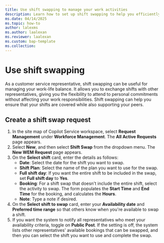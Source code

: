 ```yaml
---
title: Use shift swapping to manage your work activities
description: Learn how to set up shift swapping to help you efficiently manage your work schedule.
ms.date: 04/14/2025
ms.topic: how-to
author: lalexms
ms.author: laalexan
ms.reviewer: laalexan
ms.custom: bap-template
ms.collection:
---
```


# Use shift swapping

As a customer service representative, shift swapping can be useful for managing your work-life balance. It allows you to exchange shifts with other representatives, giving you the flexibility to attend to personal commitments without affecting your work responsibilities. Shift swapping can help you ensure that your shifts are covered while also supporting your peers.

## Create a shift swap request

1. In the site map of Copilot Service workspace, select **Request Management** under **Workforce Management**. The **All Active Requests** page appears.
1. Select **New**, and then select **Shift Swap** from the dropdown menu. The **New WEM Request** page appears.
1. On the **Select shift** card, enter the details as follows:
      - **Date**: Select the date for the shift you want to swap.
      - **Shift Plan**: Select the name of the plan you want to use for the swap.
      - **Full shift day**: If you want the entire shift to be included in the swap, set **Full shift day** to **Yes**.
      - **Booking**: For a shift swap that doesn't include the entire shift, select the activity to swap. The form populates the **Start Time** and **End Time** for the booking, and calculates the **Hours**.
      - **Note**: Type a note if desired.
1. On the **Select shift to swap** card, enter your **Availability date** and **Preferred time range** so that others know when you're available to swap a shift.
1. If you want the system to notify all representatives who meet your availability criteria, toggle on **Public Post**. If the setting is off, the system lists other representatives' available bookings that can be swapped, and then you can select the shift you want to use and complete the swap.
